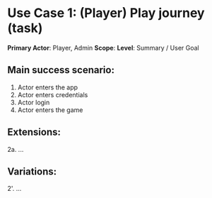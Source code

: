 Use Case 1: (Player) Play journey (task)
=================================
**Primary Actor**: Player, Admin
**Scope**: 
**Level**: Summary / User Goal

Main success scenario:
----------------------
1. Actor enters the app
2. Actor enters credentials
3. Actor login
4. Actor enters the game

Extensions:
-----------
2a. ...

Variations:
-----------
2'. ...
